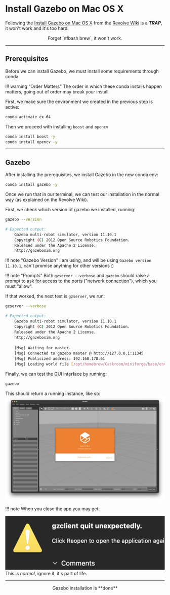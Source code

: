 
# Install Gazebo on Mac OS X

Following the [Install Gazebo on Mac OS X](https://github.com/ci-group/revolve/wiki/Installation-Instructions-for-Gazebo#install-gazebo-on-mac-os-x)
from the [Revolve Wiki](https://github.com/ci-group/revolve/wiki#tutorials) is a ***TRAP***, it won't work and it's too hard.
<center>
    Forget `#!bash brew`, it won't work.
</center>

---

## Prerequisites

Before we can install Gazebo, we must install some requirements through conda.

!!! warning "Order Matters"
    The order in which these conda installs happen matters, going out of order may break your install.

First, we make sure the environment we created in the previous step is active:
```bash
conda activate ex-64
```

Then we proceed with installing `boost` and `opencv`
```bash
conda install boost -y
conda install opencv -y
```

---

## Gazebo

After installing the prerequisites, we install Gazebo in the new conda env:

```bash
conda install gazebo -y
```

Once we run that in our terminal, we can test our installation in the normal way (as explained on the Revolve Wiki).

First, we check which version of gazebo we installed, running:
```bash
gazebo --version
```
```bash
# Expected output:
    Gazebo multi-robot simulator, version 11.10.1
    Copyright (C) 2012 Open Source Robotics Foundation.
    Released under the Apache 2 License.
    http://gazebosim.org
```

!!! note "Gazebo Version"
    I am using, and will be using `Gazebo version 11.10.1`,
    can't promise anything for other versions :)

!!! note "Prompts"
    Both `gzserver --verbose` and `gazebo` should raise a prompt to ask for access to the ports ("network connection"), which you must "allow".

If that worked, the next test is `gzserver`, we run:

```bash
gzserver --verbose
```
```bash
# Expected output:
    Gazebo multi-robot simulator, version 11.10.1
    Copyright (C) 2012 Open Source Robotics Foundation.
    Released under the Apache 2 License.
    http://gazebosim.org

    [Msg] Waiting for master.
    [Msg] Connected to gazebo master @ http://127.0.0.1:11345
    [Msg] Publicized address: 192.168.178.61
    [Msg] Loading world file [/opt/homebrew/Caskroom/miniforge/base/envs/ec-64/share/gazebo-11/worlds/empty.world]
```



Finally, we can test the GUI interface by running:
```bash
gazebo
```

This should return a running instance, like so:
![Gazebo](imgs/gazebo.jpg)


!!! note
    When you close the app you may get:
    <center>
        ![Error](imgs/error.jpg)
    </center>
    This is *normal*, ignore it, it's part of life.


---

<center>
    Gazebo installation is **done**
</center>